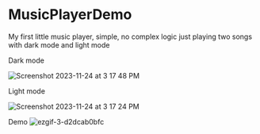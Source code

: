 # MusicPlayerDemo
My first little music player, simple, no complex logic just playing two songs with dark mode and light mode


Dark mode

![Screenshot 2023-11-24 at 3 17 48 PM](https://github.com/alishaker/MusicPlayerDemo/assets/24529156/3c35c7bc-4005-487b-a62a-119adf1a0f04)

Light mode

![Screenshot 2023-11-24 at 3 17 24 PM](https://github.com/alishaker/MusicPlayerDemo/assets/24529156/7ddc664e-a1db-4d79-9576-1b9c3b804b53)



Demo
![ezgif-3-d2dcab0bfc](https://github.com/alishaker/MusicPlayerDemo/assets/24529156/8d8b740f-40f8-48ef-b580-7368ddc93f20)

